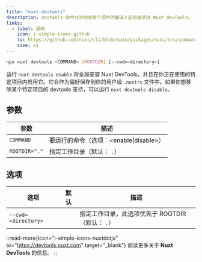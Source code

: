 ```yaml
---
title: "nuxt devtools"
description: devtools 命令允许你在每个项目的基础上启用或禁用 Nuxt DevTools。
links:
  - label: 源码
    icon: i-simple-icons-github
    to: https://github.com/nuxt/cli/blob/main/packages/nuxi/src/commands/devtools.ts
    size: xs
---
```


<!--devtools-cmd-->
```bash [终端]
npx nuxt devtools <COMMAND> [ROOTDIR] [--cwd=<directory>]
```
<!--/devtools-cmd-->

运行 `nuxt devtools enable` 将全局安装 Nuxt DevTools，并且在你正在使用的特定项目内启用它。它会作为偏好保存到你的用户级 `.nuxtrc` 文件中。如果你想移除某个特定项目的 devtools 支持，可以运行 `nuxt devtools disable`。

## 参数

<!--devtools-args-->
参数 | 描述
--- | ---
`COMMAND` | 要运行的命令（选项：<enable\|disable>）
`ROOTDIR="."` | 指定工作目录（默认： `.`）
<!--/devtools-args-->

## 选项

<!--devtools-opts-->
选项 | 默认 | 描述
--- | --- | ---
`--cwd=<directory>` |  | 指定工作目录，此选项优先于 ROOTDIR（默认： `.`）
<!--/devtools-opts-->

::read-more{icon="i-simple-icons-nuxtdotjs" to="https://devtools.nuxt.com" target="\_blank"}
阅读更多关于 **Nuxt DevTools** 的信息。
::
